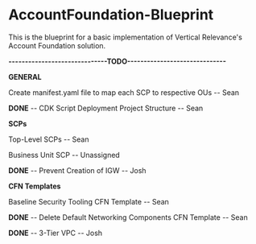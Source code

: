 # AccountFoundation-Blueprint
This is the blueprint for a basic implementation of Vertical Relevance's Account Foundation solution.

**------------------------------TODO------------------------------**

**GENERAL**

Create manifest.yaml file to map each SCP to respective OUs -- Sean

**DONE** -- CDK Script Deployment Project Structure -- Sean
  
**SCPs**

Top-Level SCPs -- Sean

Business Unit SCP -- Unassigned

**DONE** -- Prevent Creation of IGW -- Josh

**CFN Templates**

Baseline Security Tooling CFN Template -- Sean

**DONE** -- Delete Default Networking Components CFN Template -- Sean

**DONE** -- 3-Tier VPC -- Josh
